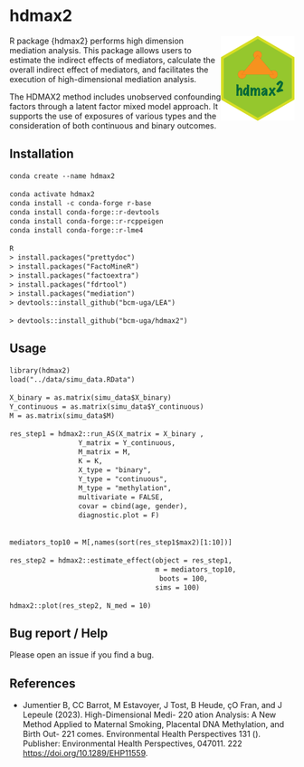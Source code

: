 # hdmax2

<img src="https://raw.githubusercontent.com/bcm-uga/hdmax2/package/hdmax2_hex.png" width="130" align="right">

R package {hdmax2} performs high dimension mediation analysis. This package allows users to estimate the indirect effects of mediators, calculate the overall indirect effect of mediators, and facilitates the execution of high-dimensional mediation analysis. 

The HDMAX2 method includes unobserved confounding factors through a latent factor mixed model approach. It supports the use of exposures of various types and the consideration of both continuous and binary outcomes.


## Installation 

```
conda create --name hdmax2  

conda activate hdmax2
conda install -c conda-forge r-base
conda install conda-forge::r-devtools
conda install conda-forge::r-rcppeigen
conda install conda-forge::r-lme4

R
> install.packages("prettydoc")
> install.packages("FactoMineR")
> install.packages("factoextra")
> install.packages("fdrtool")
> install.packages("mediation")
> devtools::install_github("bcm-uga/LEA")

> devtools::install_github("bcm-uga/hdmax2")

```

## Usage

```
library(hdmax2)
load("../data/simu_data.RData")

X_binary = as.matrix(simu_data$X_binary)
Y_continuous = as.matrix(simu_data$Y_continuous)
M = as.matrix(simu_data$M)

res_step1 = hdmax2::run_AS(X_matrix = X_binary ,
                 Y_matrix = Y_continuous,
                 M_matrix = M, 
                 K = K,
                 X_type = "binary",
                 Y_type = "continuous",
                 M_type = "methylation",
                 multivariate = FALSE,
                 covar = cbind(age, gender),
                 diagnostic.plot = F)


mediators_top10 = M[,names(sort(res_step1$max2)[1:10])]

res_step2 = hdmax2::estimate_effect(object = res_step1,
                                    m = mediators_top10,
                                     boots = 100,
                                    sims = 100)

hdmax2::plot(res_step2, N_med = 10)

```

## Bug report / Help

Please open an issue if you find a bug.

## References 

- Jumentier B, CC Barrot, M Estavoyer, J Tost, B Heude, çO Fran, and J Lepeule (2023). High-Dimensional Medi- 220
ation Analysis: A New Method Applied to Maternal Smoking, Placental DNA Methylation, and Birth Out- 221
comes. Environmental Health Perspectives 131 (). Publisher: Environmental Health Perspectives, 047011. 222
https://doi.org/10.1289/EHP11559.

